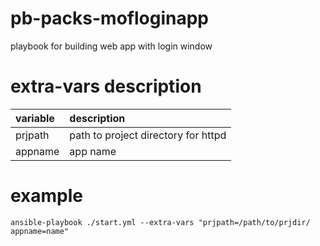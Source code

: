 # pb-packs-mofloginapp
playbook for building web app with login window

# extra-vars description

| variable | description |
|:--------|:------------------------------------|
| prjpath | path to project directory for httpd | 
| appname | app name |

# example

```
ansible-playbook ./start.yml --extra-vars "prjpath=/path/to/prjdir/ appname=name"
```

